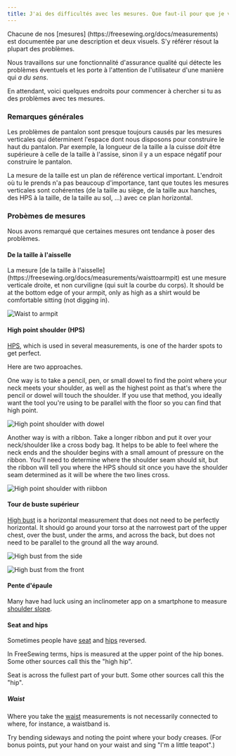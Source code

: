 ```yaml
---
title: J'ai des difficultés avec les mesures. Que faut-il pour que je vérifie?
---
```


Chacune de nos [mesures] (https\://freesewing.org/docs/measurements) est documentée par une description et deux visuels. S'y référer résout la plupart des problèmes.

Nous travaillons sur une fonctionnalité d'assurance qualité qui détecte les problèmes éventuels et les porte à l'attention de l'utilisateur d'une manière qui _a du sens_.

En attendant, voici quelques endroits pour commencer à chercher si tu as des problèmes avec tes mesures.

### Remarques générales

Les problèmes de pantalon sont presque toujours causés par les mesures verticales qui déterminent l'espace dont nous disposons pour construire le haut du pantalon. Par exemple, la longueur de la taille a la cuisse _doit_ être supérieure à celle de la taille à l'assise, sinon il y a un espace négatif pour construire le pantalon.

La mesure de la taille est un plan de référence vertical important. L'endroit où tu le prends n'a pas beaucoup d'importance, tant que toutes les mesures verticales sont cohérentes (de la taille au siège, de la taille aux hanches, des HPS à la taille, de la taille au sol, ...) avec ce plan horizontal.

### Probèmes de mesures

Nous avons remarqué que certaines mesures ont tendance à poser des problèmes.

#### De la taille à l'aisselle

La mesure [de la taille à l'aisselle] (https\://freesewing.org/docs/measurements/waisttoarmpit) est une mesure verticale droite, et non curviligne (qui suit la courbe du corps). It should be at the bottom edge of your armpit, only as high as a shirt would be comfortable sitting (not digging in).

![Waist to armpit](waisttoarmpit.jpg)

#### High point shoulder (HPS)

[HPS](https://freesewing.org/docs/sewing/hps), which is used in several measurements, is one of the harder spots to get perfect.

Here are two approaches.

One way is to take a pencil, pen, or small dowel to find the point where your neck meets your shoulder, as well as the highest point as that's where the pencil or dowel will touch the shoulder. If you use that method, you ideally want the tool you're using to be parallel with the floor so you can find that high point.

![High point shoulder with dowel](hps2.jpg)

Another way is with a ribbon. Take a longer ribbon and put it over your neck/shoulder like a cross body bag. It helps to be able to feel where the neck ends and the shoulder begins with a small amount of pressure on the ribbon. You'll need to determine where the shoulder seam should sit, but the ribbon will tell you where the HPS should sit once you have the shoulder seam determined as it will be where the two lines cross.

![High point shoulder with riibbon](hps.jpg)

#### Tour de buste supérieur

[High bust](https://freesewing.org/docs/measurements/highbust) is a horizontal measurement that does not need to be perfectly horizontal. It should go around your torso at the narrowest part of the upper chest, over the bust, under the arms, and across the back, but does not need to be parallel to the ground all the way around.

![High bust from the side](highbust.jpg)

![High bust from the front](highbust2.jpg)

#### Pente d'épaule

Many have had luck using an inclinometer app on a smartphone to measure [shoulder slope](https://freesewing.org/docs/measurements/shoulderslope).

#### Seat and hips

Sometimes people have [seat](https://freesewing.org/docs/measurements/seat) and [hips](https://freesewing.org/docs/measurements/hips) reversed.

In FreeSewing terms, hips is measured at the upper point of the hip bones. Some other sources call this the "high hip".

Seat is across the fullest part of your butt. Some other sources call this the "hip".

##### Waist

Where you take the [waist](https://freesewing.org/docs/measurements/waist) measurements is not necessarily connected to where, for instance, a waistband is.

Try bending sideways and noting the point where your body creases. (For bonus points, put your hand on your waist and sing "I'm a little teapot".)
